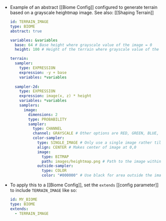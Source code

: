 - Example of an abstract [[Biome Config]] configured to generate terrain based on a grayscale heightmap image. See also: [[Shaping Terrain]] 
  
  ```yaml
  id: TERRAIN_IMAGE
  type: BIOME
  abstract: true
  
  variables: &variables
    base: 64 # Base height where grayscale value of the image = 0
    height: 100 # Height of the terrain where grayscale value of the image = 255
  
  terrain:
    sampler:
      type: EXPRESSION
      expression: -y + base
      variables: *variables
        
    sampler-2d:
      type: EXPRESSION
      expression: image(x, z) * height
      variables: *variables
      samplers:
        image:
          dimensions: 2
          type: PROBABILITY
          sampler:
            type: CHANNEL
            channel: GRAYSCALE # Other options are RED, GREEN, BLUE, and ALPHA
            color-sampler:
              type: SINGLE_IMAGE # Only use a single image rather tiling infinitely
              align: CENTER # Makes center of image at 0,0
              image:
                type: BITMAP
                path: images/heightmap.png # Path to the image within your config pack
              outside-sampler:
                type: COLOR
                color: "#000000" # Use black for area outside the image
  
  ```
- To apply this to a [[Biome Config]], set the `extends` [[config parameter]] to include `TERRAIN_IMAGE` like so:
  ```yaml
  id: MY_BIOME
  type: BIOME
  extends:
    - TERRAIN_IMAGE
  ```
